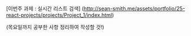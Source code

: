 [이번주 과제 : 실시간 리스트 검색] (http://sean-smith.me/assets/portfolio/25-react-projects/projects/Project_1/index.html)

(목요일까지 공부한 사항 정리하여 작성할 것!)
